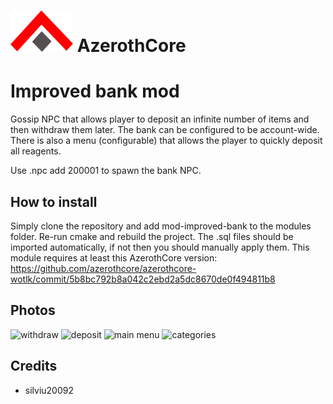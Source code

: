 # ![logo](https://raw.githubusercontent.com/azerothcore/azerothcore.github.io/master/images/logo-github.png) AzerothCore

# Improved bank mod

Gossip NPC that allows player to deposit an infinite number of items and then withdraw them later. The bank can be configured to be account-wide. There is also a menu (configurable) that allows the player to quickly deposit all reagents.

Use .npc add 200001 to spawn the bank NPC.

## How to install

Simply clone the repository and add mod-improved-bank to the modules folder. Re-run cmake and rebuild the project. The .sql files should be imported automatically, if not then you should manually apply them.
This module requires at least this AzerothCore version: https://github.com/azerothcore/azerothcore-wotlk/commit/5b8bc792b8a042c2ebd2a5dc8670de0f494811b8

## Photos

![withdraw](https://github.com/silviu20092/mod-improved-bank/blob/master/pics/pict1.png?raw=true)
![deposit](https://github.com/silviu20092/mod-improved-bank/blob/master/pics/pict3.png?raw=true)
![main menu](https://github.com/silviu20092/mod-improved-bank/blob/master/pics/pict2.png?raw=true)
![categories](https://github.com/silviu20092/mod-improved-bank/blob/master/pics/pict4.jpg?raw=true)

## Credits
- silviu20092